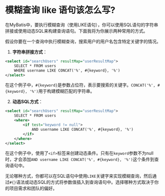 # 模糊查询 like 语句该怎么写?

在MyBatis中，要执行模糊查询（使用LIKE语句），你可以使用SQL语句的字符串拼接或使用动态SQL来构建查询语句。下面我将为你展示两种常用的方式。

假设你要在一个查询中执行模糊查询，搜索用户的用户名包含特定关键字的情况。

1. **字符串拼接方式**：

```xml
<select id="searchUsers" resultMap="userResultMap">
    SELECT * FROM users
    WHERE username LIKE CONCAT('%', #{keyword}, '%')
</select>
```

在这个例子中，`#{keyword}`是参数占位符，表示要搜索的关键字。`CONCAT('%', #{keyword}, '%')`用于构建模糊匹配的字符串。

2. **动态SQL方式**：

```xml
<select id="searchUsers" resultMap="userResultMap">
    SELECT * FROM users
    <where>
        <if test="keyword != null">
            AND username LIKE CONCAT('%', #{keyword}, '%')
        </if>
    </where>
</select>
```

在这个例子中，使用了`<if>`标签来创建动态条件。只有在`keyword`参数不为null时，才会添加`AND username LIKE CONCAT('%', #{keyword}, '%')`这个条件到查询语句中。

无论哪种方式，你都可以在SQL语句中使用`LIKE`关键字来实现模糊查询，然后通过`#{}`语法或动态SQL的方式将参数值插入到查询语句中。选择哪种方式取决于你的项目需求和团队的偏好。


